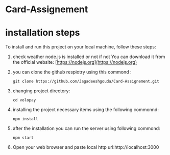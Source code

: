 # Card-Assignement



# installation steps

To install and run this project on your local machine, follow these steps:

1. check weather node.js is installed or not if not You can download it from the official website: [https://nodejs.org](https://nodejs.org)

2. you can clone the github respiotry using this commond :
   ```
   git clone https://github.com/Jagadeeshgouda/Card-Assignement.git
   ```

3. changing project directory:
   ```
   cd volopay
   ```

4. installing the project necessary items using the following commonnd:
   ```
   npm install
   ```

5. after the installation you can run the server using following commond:
   ```
   npm start
   ```

6. Open your web browser and paste local http url:http://localhost:3000
